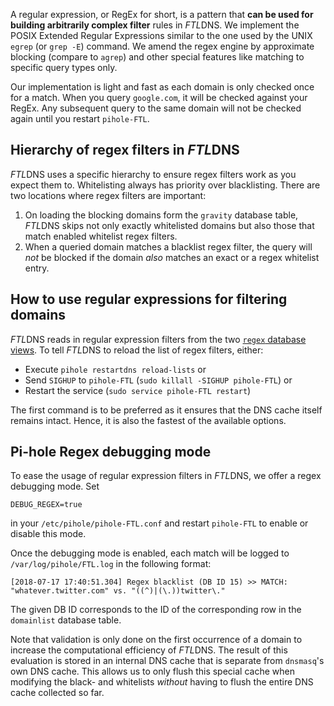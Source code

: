 A regular expression, or RegEx for short, is a pattern that **can be used for building arbitrarily complex filter** rules in *FTL*DNS.
We implement the POSIX Extended Regular Expressions similar to the one used by the UNIX `egrep` (or `grep -E`) command. We amend the regex engine by approximate blocking (compare to `agrep`) and other special features like matching to specific query types only.

Our implementation is light and fast as each domain is only checked once for a match. When you query `google.com`, it will be checked against your RegEx. Any subsequent query to the same domain will not be checked again until you restart `pihole-FTL`.

## Hierarchy of regex filters in *FTL*DNS

*FTL*DNS uses a specific hierarchy to ensure regex filters work as you expect them to. Whitelisting always has priority over blacklisting.
There are two locations where regex filters are important:

1. On loading the blocking domains form the `gravity` database table, *FTL*DNS skips not only exactly whitelisted domains but also those that match enabled whitelist regex filters.
2. When a queried domain matches a blacklist regex filter, the query will *not* be blocked if the domain *also* matches an exact or a regex whitelist entry.

## How to use regular expressions for filtering domains

*FTL*DNS reads in regular expression filters from the two [`regex` database views](../database/domain-database/index.md).
To tell *FTL*DNS to reload the list of regex filters, either:

- Execute `pihole restartdns reload-lists` or
- Send `SIGHUP` to `pihole-FTL` (`sudo killall -SIGHUP pihole-FTL`) or
- Restart the service (`sudo service pihole-FTL restart`)

The first command is to be preferred as it ensures that the DNS cache itself remains intact. Hence, it is also the fastest of the available options.

## Pi-hole Regex debugging mode

To ease the usage of regular expression filters in *FTL*DNS, we offer a regex debugging mode. Set

```plain
DEBUG_REGEX=true
```

in your `/etc/pihole/pihole-FTL.conf` and restart `pihole-FTL` to enable or disable this mode.

Once the debugging mode is enabled, each match will be logged to `/var/log/pihole/FTL.log` in the following format:

```text
[2018-07-17 17:40:51.304] Regex blacklist (DB ID 15) >> MATCH: "whatever.twitter.com" vs. "((^)|(\.))twitter\."
```

The given DB ID corresponds to the ID of the corresponding row in the `domainlist` database table.

Note that validation is only done on the first occurrence of a domain to increase the computational efficiency of *FTL*DNS. The result of this evaluation is stored in an internal DNS cache that is separate from `dnsmasq`'s own DNS cache. This allows us to only flush this special cache when modifying the black- and whitelists *without* having to flush the entire DNS cache collected so far.
